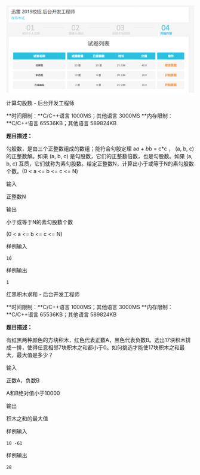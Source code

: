 ![1536751417869](assets/1536751417869.png)





计算勾股数 - 后台开发工程师

**时间限制：**C/C++语言 1000MS；其他语言 3000MS
**内存限制：**C/C++语言 65536KB；其他语言 589824KB

**题目描述：**

勾股数，是由三个正整数组成的数组；能符合勾股定理 a*a + b*b = c*c ， (a, b, c) 的正整数解。如果 (a, b, c) 是勾股数，它们的正整数倍数，也是勾股数。如果 (a, b, c) 互质，它们就称为素勾股数。给定正整数N，计算出小于或等于N的素勾股数个数。(0 < a <= b <= c <= N)

输入

正整数N

输出

小于或等于N的素勾股数个数

(0 < a <= b <= c <= N)

样例输入

```
10
```

样例输出

```
1
```







红黑积木求和 - 后台开发工程师

**时间限制：**C/C++语言 1000MS；其他语言 3000MS
**内存限制：**C/C++语言 65536KB；其他语言 589824KB

**题目描述：**

有红黑两种颜色的方块积木，红色代表正数A，黑色代表负数B。选出17块积木排成一排，使得任意相邻7块积木之和都小于0。如何挑选才能使17块积木之和最大，最大值是多少？



输入

正数A，负数B

A和B绝对值小于10000



输出

积木之和的最大值

样例输入

```
10 -61
```

样例输出

```
28
```

